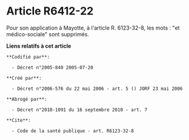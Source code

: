 # Article R6412-22

Pour son application à Mayotte, à l'article R. 6123-32-8, les mots : "et médico-sociale" sont supprimés.

**Liens relatifs à cet article**

	**Codifié par**:

	  - Décret n°2005-840 2005-07-20

	**Créé par**:

	  - Décret n°2006-576 du 22 mai 2006 - art. 5 () JORF 23 mai 2006

	**Abrogé par**:

	  - Décret n°2010-1091 du 16 septembre 2010 - art. 7

	**Cite**:

	  - Code de la santé publique - art. R6123-32-8
